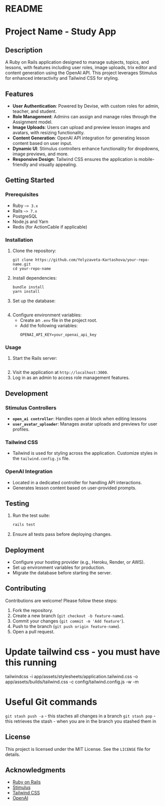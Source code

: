 # README

# Project Name - Study App

## Description
A Ruby on Rails application designed to manage subjects, topics, and lessons, with features including user roles, image uploads, trix editor and content generation using the OpenAI API. This project leverages Stimulus for enhanced interactivity and Tailwind CSS for styling.

## Features
- **User Authentication**: Powered by Devise, with custom roles for admin, teacher, and student.
- **Role Management**: Admins can assign and manage roles through the Assignment model.
- **Image Uploads**: Users can upload and preview lesson images and avatars, with resizing functionality.
- **Content Generation**: OpenAI API integration for generating lesson content based on user input.
- **Dynamic UI**: Stimulus controllers enhance functionality for dropdowns, image previews, and more.
- **Responsive Design**: Tailwind CSS ensures the application is mobile-friendly and visually appealing.

## Getting Started

### Prerequisites
- Ruby `~> 3.x`
- Rails `~> 7.x`
- PostgreSQL
- Node.js and Yarn
- Redis (for ActionCable if applicable)

### Installation
1. Clone the repository:
   ```
   git clone https://github.com/Yelyzaveta-Kartashova/your-repo-name.git
   cd your-repo-name
   ```
2. Install dependencies:
   ```
   bundle install
   yarn install
   ```
3. Set up the database:
   ```rails db:create db:migrate db:seed
   ```
4. Configure environment variables:
   - Create an `.env` file in the project root.
   - Add the following variables:
     ```env
     OPENAI_API_KEY=your_openai_api_key
     ```

### Usage
1. Start the Rails server:
   ```rails server
   ```
2. Visit the application at `http://localhost:3000`.
3. Log in as an admin to access role management features.

## Development

### Stimulus Controllers
- **`open_ai controller`**: Handles open ai block when editing lessons
- **`user_avatar_uploader`**: Manages avatar uploads and previews for user profiles.

### Tailwind CSS
- Tailwind is used for styling across the application. Customize styles in the `tailwind.config.js` file.

### OpenAI Integration
- Located in a dedicated controller for handling API interactions.
- Generates lesson content based on user-provided prompts.

## Testing
1. Run the test suite:
   ```bash
   rails test
   ```
2. Ensure all tests pass before deploying changes.

## Deployment
- Configure your hosting provider (e.g., Heroku, Render, or AWS).
- Set up environment variables for production.
- Migrate the database before starting the server.

## Contributing
Contributions are welcome! Please follow these steps:
1. Fork the repository.
2. Create a new branch (`git checkout -b feature-name`).
3. Commit your changes (`git commit -m 'Add feature'`).
4. Push to the branch (`git push origin feature-name`).
5. Open a pull request.

# Update tailwind css - you must have this running
tailwindcss -i app/assets/stylesheets/application.tailwind.css -o app/assets/builds/tailwind.css -c config/tailwind.config.js -w -m

# Useful Git commands
`git stash push -a` - this staches all changes in a branch 
`git stash pop` - this retrieves the stash - when you are in the branch you stashed them in

## License
This project is licensed under the MIT License. See the `LICENSE` file for details.

## Acknowledgments
- [Ruby on Rails](https://rubyonrails.org/)
- [Stimulus](https://stimulus.hotwired.dev/)
- [Tailwind CSS](https://tailwindcss.com/)
- [OpenAI](https://openai.com/)